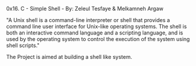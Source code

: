 0x16. C - Simple Shell -
By: Zeleul Tesfaye & Melkamneh Argaw

"A Unix shell is a command-line interpreter or shell that provides a command line user interface for Unix-like operating systems. The shell is both an interactive command language and a scripting language, and is used by the operating system to control the execution of the system using shell scripts."

The Project is aimed at building a shell like system.
